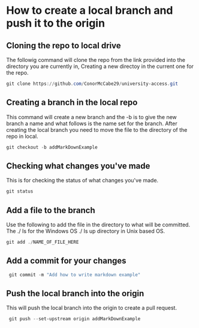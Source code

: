 # How to create a local branch and push it to the origin

## Cloning the repo to local drive
The followig command will clone the repo from the link provided into the directory you are currently in, Creating a new directoy in the current one for the repo.
```PowerShell
git clone https://github.com/ConorMcCabe29/university-access.git
```
## Creating a branch in the local repo
This command will create a new branch and the -b is to give the new branch a name and what follows is the name set for the branch.
After creating the local branch you need to move the file to the directory of the repo in local.
```PowerShell
git checkout -b addMarkDownExample
```
## Checking what changes you've made
This is for checking the status of what changes you've made. 
```PowerShell
git status
```
## Add a file to the branch
Use the following to add the file in the directory to what will be committed.
The ./ Is for the Windows OS ./ Is up directory in Unix based OS.
```PowerShell
git add ./NAME_OF_FILE_HERE
```

## Add a commit for your changes
```PowerShell
 git commit -m "Add how to write markdown example"
 ```
 
## Push the local branch into the origin
This will push the local branch into the origin to create a pull request.
```PowerShell
 git push --set-upstream origin addMarkDownExample
 ```
 
